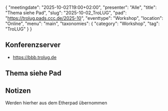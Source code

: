 {
   "meetingdate": "2025-10-02T19:00+02:00",
   "presenter": "Alle",
   "title": "Thema siehe Pad",
   "slug": "2025-10-02_TroLUG",
   "pad": "https://trolug.pads.ccc.de/2025-10",
   "eventtype": "Workshop",
   "location": "Online",
   "menu": "main",
   "taxonomies": {
        "category": "Workshop",
        "tag": "TroLUG"
    }
}

## Konferenzserver
* https://bbb.trolug.de

## Thema siehe Pad

## Notizen
Werden hierher aus dem Etherpad übernommen

